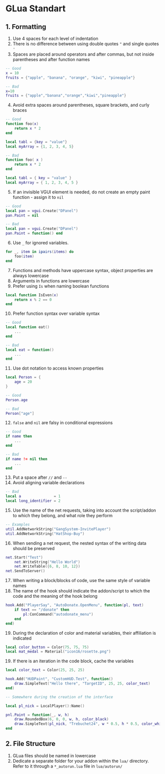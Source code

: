 # GLua Standart

## 1. Formatting

1. Use 4 spaces for each level of indentation
2. There is no difference between using double quotes `"` and single quotes `'`
3. Spaces are placed around operators and after commas, but not inside parentheses and after function names

```lua
-- Good
x = 10
fruits = {"apple", "banana", "orange", "kiwi", "pineapple"}

-- Bad
x=10
fruits = {"apple","banana","orange","kiwi","pineapple"}
```

4. Avoid extra spaces around parentheses, square brackets, and curly braces

```lua
-- Good
function foo(x)
    return x * 2
end

local tabl = {key = "value"}
local myArray = {1, 2, 3, 4, 5}

-- Bad
function foo( x )
    return x * 2
end

local tabl = { key = "value" }
local myArray = { 1, 2, 3, 4, 5 }
```

5. If an invisible VGUI element is needed, do not create an empty paint function - assign it to `nil`

```lua
-- Good
local pan = vgui.Create("DPanel")
pan.Paint = nil

-- Bad
local pan = vgui.Create("DPanel")
pan.Paint = function() end
```

6. Use `_` for ignored variables.

```lua
for _, item in ipairs(items) do
    foo(item)
end
```

7. Functions and methods have uppercase syntax, object properties are always lowercase
8. Arguments in functions are lowercase
9. Prefer using `Is` when naming boolean functions

```lua
local function IsEven(x)
    return x % 2 == 0
end
```

10. Prefer function syntax over variable syntax

```lua
-- Good
local function eat()
    ...
end

-- Bad
local eat = function()
    ...
end
```

11. Use dot notation to access known properties

```lua
local Person = {
    age = 20
}

-- Good
Person.age

-- Bad
Person["age"]
```

12. `false` and `nil` are falsy in conditional expressions

```lua
-- Good
if name then
    ...
end

-- Bad
if name != nil then
    ...
end
```

13. Put a space after `//` and `--`
14. Avoid aligning variable declarations

```lua
-- Bad
local a               = 1
local long_identifier = 2
```

15. Use the name of the net requests, taking into account the script/addon to which they belong, and what role they perform

```lua
-- Examples
util.AddNetworkString("GangSystem-InvitePlayer")
util.AddNetworkString("HatShop-Buy")
```

16. When sending a net request, the nested syntax of the writing data should be preserved

```lua
net.Start("Test")
    net.WriteString("Hello World")
    net.WriteTable({6, 8, 10, 12})
net.SendToServer()
```

17. When writing a block/blocks of code, use the same style of variable names
18. The name of the hook should indicate the addon/script to which the code and the meaning of the hook belong

```lua
hook.Add("PlayerSay", "AutoDonate.OpenMenu", function(pl, text)
    if text == "/donate" then
        pl:ConCommand("autodonate_menu")
    end
end)
```

19. During the declaration of color and material variables, their affiliation is indicated

```lua
local color_button = Color(75, 75, 75)
local mat_medal = Material("icon16/rosette.png")
```

19. If there is an iteration in the code block, cache the variables

```lua
local color_text = Color(25, 25, 25)

hook.Add("HUDPaint", "CustomHUD.Test", function()
    draw.SimpleText("Hello there", "TargetID", 25, 25, color_text)
end)
```

```lua
-- Somewhere during the creation of the interface

local pl_nick = LocalPlayer():Name()

pnl.Paint = function(_, w, h)
    draw.RoundedBox(6, 0, 0, w, h, color_black)
    draw.SimpleText(pl_nick, "Trebuchet24", w * 0.5, h * 0.5, color_white, 1, 1)
end
```

## 2. File Structure

1. GLua files should be named in lowercase
2. Dedicate a separate folder for your addon within the `lua/` directory. Refer to it through a `*_autorun.lua` file in `lua/autorun/`
